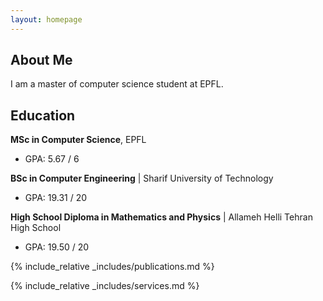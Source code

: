 ```yaml
---
layout: homepage
---
```


## About Me

I am a master of computer science student at EPFL.

## Education

**MSc in Computer Science**, EPFL
- GPA: 5.67 / 6

**BSc in Computer Engineering** | Sharif University of Technology
- GPA: 19.31 / 20
  
**High School Diploma in Mathematics and Physics** | Allameh Helli Tehran High School
- GPA: 19.50 / 20

{% include_relative _includes/publications.md %}

{% include_relative _includes/services.md %}
